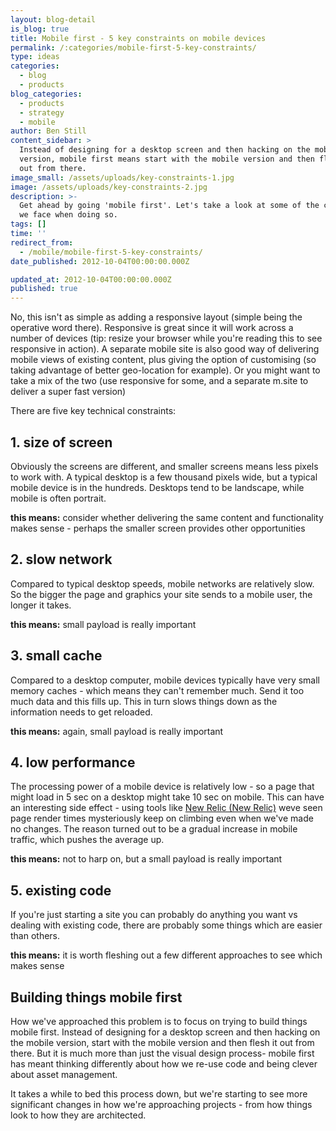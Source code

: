 ```yaml
---
layout: blog-detail
is_blog: true
title: Mobile first - 5 key constraints on mobile devices
permalink: /:categories/mobile-first-5-key-constraints/
type: ideas
categories:
  - blog
  - products
blog_categories:
  - products
  - strategy
  - mobile
author: Ben Still
content_sidebar: >
  Instead of designing for a desktop screen and then hacking on the mobile
  version, mobile first means start with the mobile version and then flesh it
  out from there.
image_small: /assets/uploads/key-constraints-1.jpg
image: /assets/uploads/key-constraints-2.jpg
description: >-
  Get ahead by going 'mobile first'. Let's take a look at some of the challenges
  we face when doing so.
tags: []
time: ''
redirect_from:
  - /mobile/mobile-first-5-key-constraints/
date_published: 2012-10-04T00:00:00.000Z

updated_at: 2012-10-04T00:00:00.000Z
published: true
---
```


No, this isn't as simple as adding a responsive layout (simple being the operative word there). Responsive is great since it will work across a number of devices (tip: resize your browser while you're reading this to see responsive in action). A separate mobile site is also good way of delivering mobile views of existing content, plus giving the option of customising (so taking advantage of better geo-location for example). Or you might want to take a mix of the two (use responsive for some, and a separate m.site to deliver a super fast version)

There are five key technical constraints:

## 1. size of screen

Obviously the screens are different, and smaller screens means less pixels to work with. A typical desktop is a few thousand pixels wide, but a typical mobile device is in the hundreds. Desktops tend to be landscape, while mobile is often portrait.

**this means:** consider whether delivering the same content and functionality makes sense - perhaps the smaller screen provides other opportunities

## 2. slow network

Compared to typical desktop speeds, mobile networks are relatively slow. So the bigger the page and graphics your site sends to a mobile user, the longer it takes.

**this means:** small payload is really important

## 3. small cache

Compared to a desktop computer, mobile devices typically have very small memory caches - which means they can't remember much. Send it too much data and this fills up. This in turn slows things down as the information needs to get reloaded.

**this means:** again, small payload is really important

## 4. low performance

The processing power of a mobile device is relatively low - so a page that might load in 5 sec on a desktop might take 10 sec on mobile. This can have an interesting side effect - using tools like [New Relic (New Relic)](http://newrelic.com) weve seen page render times mysteriously keep on climbing even when we've made no changes. The reason turned out to be a gradual increase in mobile traffic, which pushes the average up.

**this means:** not to harp on, but a small payload is really important

## 5. existing code

If you're just starting a site you can probably do anything you want vs dealing with existing code, there are probably some things which are easier than others.

**this means:** it is worth fleshing out a few different approaches to see which makes sense

## Building things mobile first

How we've approached this problem is to focus on trying to build things mobile first. Instead of designing for a desktop screen and then hacking on the mobile version, start with the mobile version and then flesh it out from there. But it is much more than just the visual design process- mobile first has meant thinking differently about how we re-use code and being clever about asset management.

It takes a while to bed this process down, but we're starting to see more significant changes in how we're approaching projects - from how things look to how they are architected.
